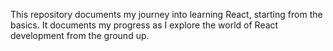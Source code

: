 This repository documents my journey into learning React, starting from the basics. It documents my progress as I explore the world of React development from the ground up.
